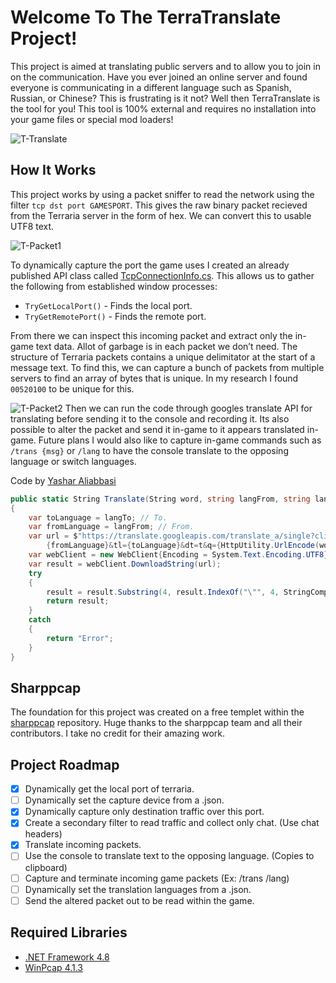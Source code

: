 # Welcome To The TerraTranslate Project!
This project is aimed at translating public servers and to allow you to join in on the communication. Have you ever joined an online server and found everyone is communicating in a different language such as Spanish, Russian, or Chinese? This is frustrating is it not? Well then TerraTranslate is the tool for you! This tool is 100% external and requires no installation into your game files or special mod loaders!

![T-Translate](https://github.com/RussDev7/TerraTranslate/assets/33048298/5d4b07cb-05a2-4244-97b6-53d69aade0cf)

## How It Works
This project works by using a packet sniffer to read the network using the filter `tcp dst port GAMESPORT`. This gives the raw binary packet recieved from the Terraria server in the form of hex. We can convert this to usable UTF8 text.

![T-Packet1](https://github.com/RussDev7/TerraTranslate/assets/33048298/14e76274-ce8e-4a8c-834e-808d29ed1f1c)

To dynamically capture the port the game uses I created an already published API class called [TcpConnectionInfo.cs](https://github.com/RussDev7/GetPortsFromProcessName).
This allows us to gather the following from established window processes:
+ `TryGetLocalPort()` - Finds the local port.
+ `TryGetRemotePort()` - Finds the remote port.

From there we can inspect this incoming packet and extract only the in-game text data. Allot of garbage is in each packet we don’t need. The structure of Terraria packets contains a unique delimitator at the start of a message text. To find this, we can capture a bunch of packets from multiple servers to find an array of bytes that is unique. In my research I found `00520100` to be unique for this.

![T-Packet2](https://github.com/RussDev7/TerraTranslate/assets/33048298/f3fb09de-46d0-4e41-9f2f-eea65859e285)
Then we can run the code through googles translate API for translating before sending it to the console and recording it. Its also possible to alter the packet and send it in-game to it appears translated in-game. Future plans I would also like to capture in-game commands such as `/trans {msg}` or `/lang` to have the console translate to the opposing language or switch languages.

Code by [Yashar Aliabbasi](https://stackoverflow.com/a/52604936/8667430)
```csharp
public static String Translate(String word, string langFrom, string langTo)
{
	var toLanguage = langTo; // To.
	var fromLanguage = langFrom; // From.
	var url = $"https://translate.googleapis.com/translate_a/single?client=gtx&sl=
 		{fromLanguage}&tl={toLanguage}&dt=t&q={HttpUtility.UrlEncode(word)}";
	var webClient = new WebClient{Encoding = System.Text.Encoding.UTF8};
	var result = webClient.DownloadString(url);
	try
	{
		result = result.Substring(4, result.IndexOf("\"", 4, StringComparison.Ordinal) - 4);
		return result;
	}
	catch
	{
		return "Error";
	}
}
```
## Sharppcap
The foundation for this project was created on a free templet within the [sharppcap](https://github.com/dotpcap/sharppcap) repository. Huge thanks to the sharppcap team and all their contributors. I take no credit for their amazing work.

## Project Roadmap
 - [x] Dynamically get the local port of terraria.
 - [ ] Dynamically set the capture device from a .json.
 - [x] Dynamically capture only destination traffic over this port.
 - [x] Create a secondary filter to read traffic and collect only chat. (Use chat headers)
 - [x] Translate incoming packets.
 - [ ] Use the console to translate text to the opposing language. (Copies to clipboard)
 - [ ] Capture and terminate incoming game packets (Ex: /trans /lang)
 - [ ] Dynamically set the translation languages from a .json.
 - [ ] Send the altered packet out to be read within the game.

## Required Libraries
- [.NET Framework 4.8](https://dotnet.microsoft.com/en-us/download/dotnet-framework/net48)
- [WinPcap 4.1.3](https://www.winpcap.org/install/)
